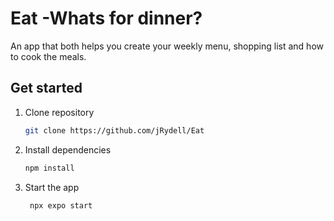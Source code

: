 # Eat -Whats for dinner?
An app that both helps you create your weekly menu, shopping list and how to cook the meals.



## Get started

1. Clone repository
   ```bash
   git clone https://github.com/jRydell/Eat
   ```
2. Install dependencies

   ```bash
   npm install
   ```

3. Start the app

   ```bash
    npx expo start
   ```

